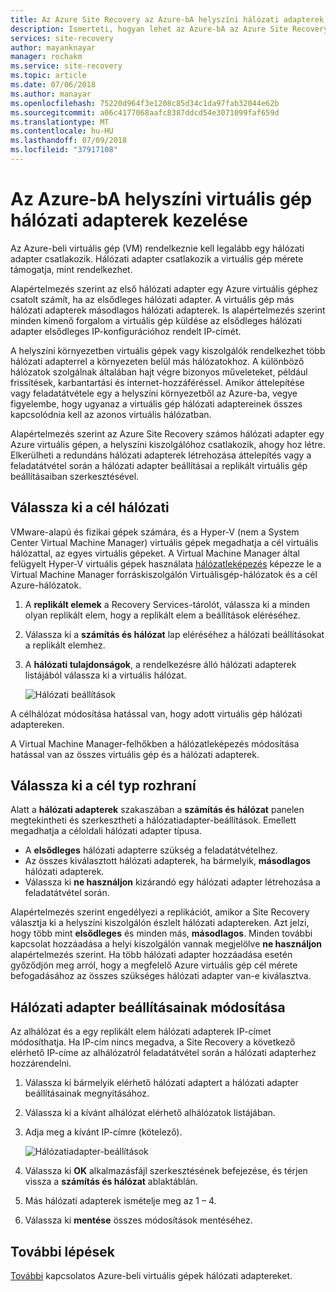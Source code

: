 ```yaml
---
title: Az Azure Site Recovery az Azure-bA helyszíni hálózati adapterek kezelése |} A Microsoft Docs
description: Ismerteti, hogyan lehet az Azure-bA az Azure Site Recovery helyszíni hálózati adapterek kezelése
services: site-recovery
author: mayanknayar
manager: rochakm
ms.service: site-recovery
ms.topic: article
ms.date: 07/06/2018
ms.author: manayar
ms.openlocfilehash: 75220d964f3e1208c85d34c1da97fab32044e62b
ms.sourcegitcommit: a06c4177068aafc8387ddcd54e3071099faf659d
ms.translationtype: MT
ms.contentlocale: hu-HU
ms.lasthandoff: 07/09/2018
ms.locfileid: "37917108"
---
```

# <a name="manage-virtual-machine-network-interfaces-for-on-premises-to-azure-replication"></a>Az Azure-bA helyszíni virtuális gép hálózati adapterek kezelése

Az Azure-beli virtuális gép (VM) rendelkeznie kell legalább egy hálózati adapter csatlakozik. Hálózati adapter csatlakozik a virtuális gép mérete támogatja, mint rendelkezhet.

Alapértelmezés szerint az első hálózati adapter egy Azure virtuális géphez csatolt számít, ha az elsődleges hálózati adapter. A virtuális gép más hálózati adapterek másodlagos hálózati adapterek. Is alapértelmezés szerint minden kimenő forgalom a virtuális gép küldése az elsődleges hálózati adapter elsődleges IP-konfigurációhoz rendelt IP-címét.

A helyszíni környezetben virtuális gépek vagy kiszolgálók rendelkezhet több hálózati adapterrel a környezeten belül más hálózatokhoz. A különböző hálózatok szolgálnak általában hajt végre bizonyos műveleteket, például frissítések, karbantartási és internet-hozzáféréssel. Amikor áttelepítése vagy feladatátvétele egy a helyszíni környezetből az Azure-ba, vegye figyelembe, hogy ugyanaz a virtuális gép hálózati adaptereinek összes kapcsolódnia kell az azonos virtuális hálózatban.

Alapértelmezés szerint az Azure Site Recovery számos hálózati adapter egy Azure virtuális gépen, a helyszíni kiszolgálóhoz csatlakozik, ahogy hoz létre. Elkerülheti a redundáns hálózati adapterek létrehozása áttelepítés vagy a feladatátvétel során a hálózati adapter beállításai a replikált virtuális gép beállításaiban szerkesztésével.

## <a name="select-the-target-network"></a>Válassza ki a cél hálózati

VMware-alapú és fizikai gépek számára, és a Hyper-V (nem a System Center Virtual Machine Manager) virtuális gépek megadhatja a cél virtuális hálózattal, az egyes virtuális gépeket. A Virtual Machine Manager által felügyelt Hyper-V virtuális gépek használata [hálózatleképezés](site-recovery-network-mapping.md) képezze le a Virtual Machine Manager forráskiszolgálón Virtuálisgép-hálózatok és a cél Azure-hálózatok.

1. A **replikált elemek** a Recovery Services-tárolót, válassza ki a minden olyan replikált elem, hogy a replikált elem a beállítások eléréséhez.

2. Válassza ki a **számítás és hálózat** lap eléréséhez a hálózati beállításokat a replikált elemhez.

3. A **hálózati tulajdonságok**, a rendelkezésre álló hálózati adapterek listájából válassza ki a virtuális hálózat.

    ![Hálózati beállítások](./media/site-recovery-manage-network-interfaces-on-premises-to-azure/compute-and-network.png)

A célhálózat módosítása hatással van, hogy adott virtuális gép hálózati adaptereken.

A Virtual Machine Manager-felhőkben a hálózatleképezés módosítása hatással van az összes virtuális gép és a hálózati adapterek.

## <a name="select-the-target-interface-type"></a>Válassza ki a cél typ rozhraní

Alatt a **hálózati adapterek** szakaszában a **számítás és hálózat** panelen megtekintheti és szerkesztheti a hálózatiadapter-beállítások. Emellett megadhatja a céloldali hálózati adapter típusa.

- A **elsődleges** hálózati adapterre szükség a feladatátvételhez.
- Az összes kiválasztott hálózati adapterek, ha bármelyik, **másodlagos** hálózati adapterek.
- Válassza ki **ne használjon** kizárandó egy hálózati adapter létrehozása a feladatátvétel során.

Alapértelmezés szerint engedélyezi a replikációt, amikor a Site Recovery választja ki a helyszíni kiszolgálón észlelt hálózati adaptereken. Azt jelzi, hogy több mint **elsődleges** és minden más, **másodlagos**. Minden további kapcsolat hozzáadása a helyi kiszolgálón vannak megjelölve **ne használjon** alapértelmezés szerint. Ha több hálózati adapter hozzáadása esetén győződjön meg arról, hogy a megfelelő Azure virtuális gép cél mérete befogadásához az összes szükséges hálózati adapter van-e kiválasztva.

## <a name="modify-network-interface-settings"></a>Hálózati adapter beállításainak módosítása

Az alhálózat és a egy replikált elem hálózati adapterek IP-címet módosíthatja. Ha IP-cím nincs megadva, a Site Recovery a következő elérhető IP-címe az alhálózatról feladatátvétel során a hálózati adapterhez hozzárendelni.

1. Válassza ki bármelyik elérhető hálózati adaptert a hálózati adapter beállításainak megnyitásához.

2. Válassza ki a kívánt alhálózat elérhető alhálózatok listájában.

3. Adja meg a kívánt IP-címre (kötelező).

    ![Hálózatiadapter-beállítások](./media/site-recovery-manage-network-interfaces-on-premises-to-azure/network-interface-settings.png)

4. Válassza ki **OK** alkalmazásfájl szerkesztésének befejezése, és térjen vissza a **számítás és hálózat** ablaktáblán.

5. Más hálózati adapterek ismételje meg az 1 – 4.

6. Válassza ki **mentése** összes módosítások mentéséhez.

## <a name="next-steps"></a>További lépések
  [További](../virtual-network/virtual-network-network-interface-vm.md) kapcsolatos Azure-beli virtuális gépek hálózati adaptereket.
